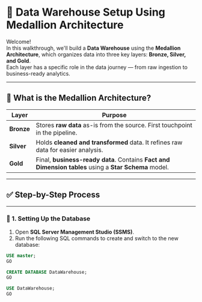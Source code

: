 # 🔰 Data Warehouse Setup Using Medallion Architecture

Welcome!  
In this walkthrough, we'll build a **Data Warehouse** using the **Medallion Architecture**, which organizes data into three key layers: **Bronze, Silver, and Gold**.  
Each layer has a specific role in the data journey — from raw ingestion to business-ready analytics.

---

## 🔷 What is the Medallion Architecture?

| Layer      | Purpose                                                                 |
|------------|-------------------------------------------------------------------------|
| **Bronze** | Stores **raw data** as-is from the source. First touchpoint in the pipeline. |
| **Silver** | Holds **cleaned and transformed** data. It refines raw data for easier analysis. |
| **Gold**   | Final, **business-ready data**. Contains **Fact and Dimension tables** using a **Star Schema** model. |

---

## ✅ Step-by-Step Process

---

### 🧱 1. Setting Up the Database

1. Open **SQL Server Management Studio (SSMS)**.
2. Run the following SQL commands to create and switch to the new database:

```sql
USE master;
GO

CREATE DATABASE DataWarehouse;
GO

USE DataWarehouse;
GO
